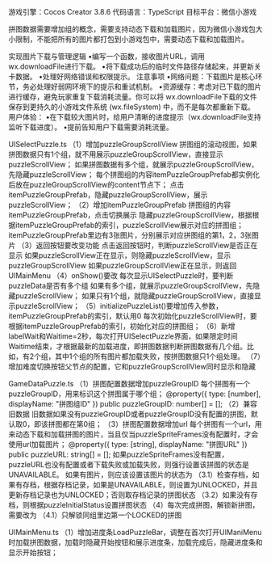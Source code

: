 游戏引擎：Cocos Creator 3.8.6
代码语言：TypeScript
目标平台：微信小游戏

拼图数据需要增加组的概念，需要支持动态下载和加载图片，因为微信小游戏包大小限制，不能把所有的图片都打包到小游戏包中，需要动态下载和加载图片。

实现图片下载与管理逻辑​​
•编写一个函数，接收图片URL，调用 wx.downloadFile进行下载。
•将下载成功后的临时文件路径存储起来，并更新关卡数据。
•处理好网络错误和权限提示。
注意事项
•​​网络问题​​：下载图片是核心环节，务必处理好弱网环境下的提示和重试机制。
•​​资源缓存​​：考虑对已下载的图片进行缓存，避免玩家重复下载消耗流量。你可以将 wx.downloadFile下载的文件保存到更持久的小游戏文件系统 (wx.fileSystem) 中，而不是每次都重新下载。
用户体验​​：
•在下载较大图片时，给用户清晰的进度提示（wx.downloadFile支持监听下载进度）。
•提前告知用户下载需要消耗流量。

UISelectPuzzle.ts
    （1）增加puzzleGroupScrollView
        拼图组的滚动视图，如果拼图数据只有1个组，就不用展示puzzleGroupScrollView，直接显示puzzleScrollView；
        如果拼图数据有多个组，就展示puzzleGroupScrollView，先隐藏puzzleScrollView；
        每个拼图组的内容itemPuzzleGroupPrefab都实例化后放在puzzleGroupScrollView的content节点下；
        点击itemPuzzleGroupPrefab，隐藏puzzleGroupScrollView，展示puzzleScrollView；
    （2）增加itemPuzzleGroupPrefab
        拼图组的内容itemPuzzleGroupPrefab，点击切换展示
        隐藏puzzleGroupScrollView，根据根据itemPuzzleGroupPrefab的索引，puzzleScrollView展示对应的拼图组；
        itemPuzzleGroupPrefab里边有3张图片，分别展示对应拼图组的第1，2，3张图片
    （3）返回按钮要改变功能
        点击返回按钮时，判断puzzleScrollView是否正在显示
        如果puzzleScrollView正在显示，则隐藏puzzleScrollView，显示puzzleGroupScrollView
        如果puzzleGroupScrollView正在显示，则返回UIMainMenu
    （4）onShow()要改
        每次显示UISelectPuzzle时，要判断puzzleData是否有多个组
        如果有多个组，就展示puzzleGroupScrollView，先隐藏puzzleScrollView；
        如果只有1个组，就隐藏puzzleGroupScrollView，直接显示puzzleScrollView；
    （5）initializePuzzleList()要增加传入参数，itemPuzzleGroupPrefab的索引，默认用0
        每次初始化puzzleScrollView时，要根据itemPuzzleGroupPrefab的索引，初始化对应的拼图组；
    （6）新增labelWait和Waitime=2秒，每次打开UISelectPuzzle界面，如果限定时间Waitime结束，才根据最新的加载进度，即拼图数据判断拼图数据有几个组。比如，有2个组，其中1个组的所有图片都加载失败，按拼图数据只1个组处理。
    （7）增加难度切换按钮父节点的配置，它和puzzleGroupScrollView同时显示和隐藏

GameDataPuzzle.ts
    （1）拼图配置数据增加puzzleGroupID
        每个拼图有一个puzzleGroupID，用来标识这个拼图属于哪个组；
            @property({ type: [number], displayName: "拼图组ID" })
            public puzzleGroupID: number[] = [];
    （2）兼容旧数据
        旧数据如果没有puzzleGroupID或者puzzleGroupID没有配置的拼图，默认取0，即该拼图都在第0组；
    （3）拼图配置数据增加url
        每个拼图有一个url，用来动态下载和加载拼图的图片，当且仅当puzzleSpriteFrames没有配置时，才会使用url加载图片；
            @property({ type: [string], displayName: "拼图URL" })
            public puzzleURL: string[] = [];
        如果puzzleSpriteFrames没有配置，puzzleURL也没有配置或者下载失败或加载失败，则强行设置该拼图的状态是UNAVAILABLE。
        如果有图片，则应该设置该图片的状态为
            （3.1）检查存档，如果有存档，根据存档记录，如果是UNAVAILABLE，则设置为UNLOCKED，并且更新存档记录也为UNLOCKED；否则取存档记录的拼图状态
            （3.2）如果没有存档，则根据puzzleInitialStatus设置拼图状态
    （4）每次完成拼图，解锁新拼图，需要改为
        （4.1）只解锁同组里边第一个LOCKED的拼图

UIMainMenu.ts
    （1）增加进度条LoadPuzzleBar，调整在首次打开UIManiMenu时加载拼图数据，加载时隐藏开始按钮和展示进度条，加载完成后，隐藏进度条和显示开始按钮；
